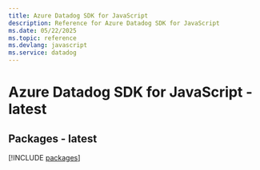 ```yaml
---
title: Azure Datadog SDK for JavaScript
description: Reference for Azure Datadog SDK for JavaScript
ms.date: 05/22/2025
ms.topic: reference
ms.devlang: javascript
ms.service: datadog
---
```

# Azure Datadog SDK for JavaScript - latest
## Packages - latest
[!INCLUDE [packages](datadog-index.md)]